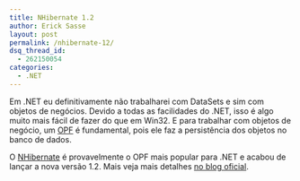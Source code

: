 ```yaml
---
title: NHibernate 1.2
author: Erick Sasse
layout: post
permalink: /nhibernate-12/
dsq_thread_id:
  - 262150054
categories:
  - .NET
---
```

Em .NET eu definitivamente não trabalharei com DataSets e sim com objetos de negócios. Devido a todas as facilidades do .NET, isso é algo muito mais fácil de fazer do que em Win32. E para trabalhar com objetos de negócio, um [OPF][1] é fundamental, pois ele faz a persistência dos objetos no banco de dados.

O [NHibernate][2] é provavelmente o OPF mais popular para .NET e acabou de lançar a nova versão 1.2. Mais veja mais detalhes [no blog oficial][3].

 [1]: /opfs
 [2]: http://www.hibernate.org/
 [3]: http://blog.hibernate.org/cgi-bin/blosxom.cgi/2007/05/03#nhibernate12-is-here